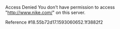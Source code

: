 Access Denied You don't have permission to access "http://www.nike.com/" on this server.

Reference #18.55b72d17.1593060652.1f3882f2